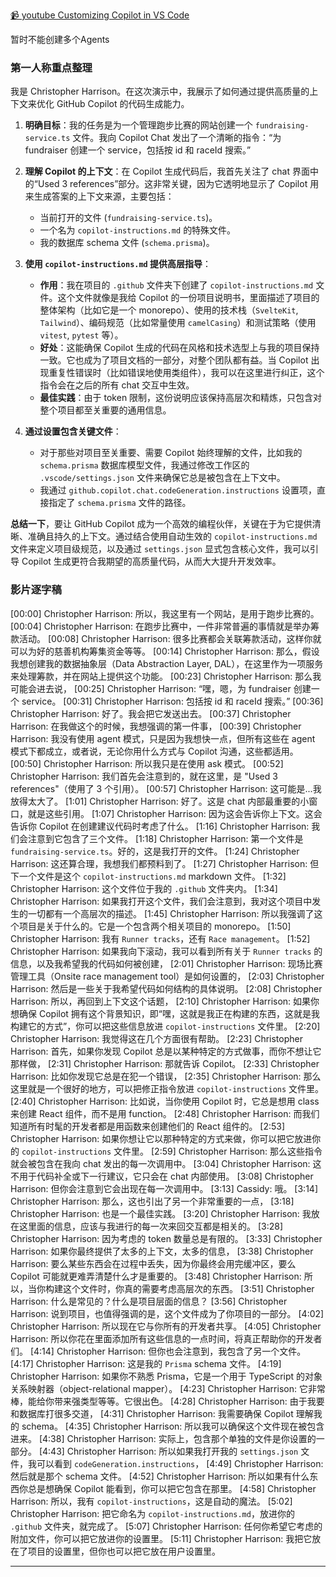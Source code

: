 [ 📹 youtube Customizing Copilot in VS Code](@https://www.youtube.com/watch?v=WdZCv4OZcxM)

暂时不能创建多个Agents 
### 第一人称重点整理

我是 Christopher Harrison。在这次演示中，我展示了如何通过提供高质量的上下文来优化 GitHub Copilot 的代码生成能力。

1.  **明确目标**：我的任务是为一个管理跑步比赛的网站创建一个 `fundraising-service.ts` 文件。我向 Copilot Chat 发出了一个清晰的指令：“为 fundraiser 创建一个 service，包括按 id 和 raceId 搜索。”

2.  **理解 Copilot 的上下文**：在 Copilot 生成代码后，我首先关注了 chat 界面中的“Used 3 references”部分。这非常关键，因为它透明地显示了 Copilot 用来生成答案的上下文来源，主要包括：
    *   当前打开的文件 (`fundraising-service.ts`)。
    *   一个名为 `copilot-instructions.md` 的特殊文件。
    *   我的数据库 schema 文件 (`schema.prisma`)。

3.  **使用 `copilot-instructions.md` 提供高层指导**：
    *   **作用**：我在项目的 `.github` 文件夹下创建了 `copilot-instructions.md` 文件。这个文件就像是我给 Copilot 的一份项目说明书，里面描述了项目的整体架构（比如它是一个 monorepo）、使用的技术栈（`SvelteKit`, `Tailwind`）、编码规范（比如常量使用 `camelCasing`）和测试策略（使用 `vitest`, `pytest` 等）。
    *   **好处**：这能确保 Copilot 生成的代码在风格和技术选型上与我的项目保持一致。它也成为了项目文档的一部分，对整个团队都有益。当 Copilot 出现重复性错误时（比如错误地使用类组件），我可以在这里进行纠正，这个指令会在之后的所有 chat 交互中生效。
    *   **最佳实践**：由于 token 限制，这份说明应该保持高层次和精炼，只包含对整个项目都至关重要的通用信息。

4.  **通过设置包含关键文件**：
    *   对于那些对项目至关重要、需要 Copilot 始终理解的文件，比如我的 `schema.prisma` 数据库模型文件，我通过修改工作区的 `.vscode/settings.json` 文件来确保它总是被包含在上下文中。
    *   我通过 `github.copilot.chat.codeGeneration.instructions` 设置项，直接指定了 `schema.prisma` 文件的路径。

**总结一下**，要让 GitHub Copilot 成为一个高效的编程伙伴，关键在于为它提供清晰、准确且持久的上下文。通过结合使用自动生效的 `copilot-instructions.md` 文件来定义项目级规范，以及通过 `settings.json` 显式包含核心文件，我可以引导 Copilot 生成更符合我期望的高质量代码，从而大大提升开发效率。

### 影片逐字稿

[00:00] Christopher Harrison: 所以，我这里有一个网站，是用于跑步比赛的。
[00:04] Christopher Harrison: 在跑步比赛中，一件非常普遍的事情就是举办筹款活动。
[00:08] Christopher Harrison: 很多比赛都会关联筹款活动，这样你就可以为好的慈善机构筹集资金等等。
[00:14] Christopher Harrison: 那么，假设我想创建我的数据抽象层（Data Abstraction Layer, DAL），在这里作为一项服务来处理筹款，并在网站上提供这个功能。
[00:23] Christopher Harrison: 那么我可能会进去说，
[00:25] Christopher Harrison: “嘿，嗯，为 fundraiser 创建一个 service。
[00:31] Christopher Harrison: 包括按 id 和 raceId 搜索。”
[00:36] Christopher Harrison: 好了。我会把它发送出去。
[00:37] Christopher Harrison: 在我做这个的时候，我想强调的第一件事，
[00:39] Christopher Harrison: 我没有使用 agent 模式，只是因为我想快一点，但所有这些在 agent 模式下都成立，或者说，无论你用什么方式与 Copilot 沟通，这些都适用。
[00:50] Christopher Harrison: 所以我只是在使用 ask 模式。
[00:52] Christopher Harrison: 我们首先会注意到的，就在这里，是 "Used 3 references"（使用了 3 个引用）。
[00:57] Christopher Harrison: 这可能是...我放得太大了。
[1:01] Christopher Harrison: 好了。这是 chat 内部最重要的小窗口，就是这些引用。
[1:07] Christopher Harrison: 因为这会告诉你上下文。这会告诉你 Copilot 在创建建议代码时考虑了什么。
[1:16] Christopher Harrison: 我们会注意到它包含了三个文件。
[1:18] Christopher Harrison: 第一个文件是 `fundraising-service.ts`。好的，这是我打开的文件。
[1:24] Christopher Harrison: 这还算合理，我想我们都预料到了。
[1:27] Christopher Harrison: 但下一个文件是这个 `copilot-instructions.md` markdown 文件。
[1:32] Christopher Harrison: 这个文件位于我的 `.github` 文件夹内。
[1:34] Christopher Harrison: 如果我打开这个文件，我们会注意到，我对这个项目中发生的一切都有一个高层次的描述。
[1:45] Christopher Harrison: 所以我强调了这个项目是关于什么的。它是一个包含两个相关项目的 monorepo。
[1:50] Christopher Harrison: 我有 `Runner tracks`，还有 `Race management`。
[1:52] Christopher Harrison: 如果我向下滚动，我可以看到所有关于 `Runner tracks` 的信息，以及我希望我的代码如何被创建，
[2:01] Christopher Harrison: 现场比赛管理工具（Onsite race management tool）是如何设置的，
[2:03] Christopher Harrison: 然后是一些关于我希望代码如何结构的具体说明。
[2:08] Christopher Harrison: 所以，再回到上下文这个话题，
[2:10] Christopher Harrison: 如果你想确保 Copilot 拥有这个背景知识，即“嘿，这就是我正在构建的东西，这就是我构建它的方式”，你可以把这些信息放进 `copilot-instructions` 文件里。
[2:20] Christopher Harrison: 我觉得这在几个方面很有帮助。
[2:23] Christopher Harrison: 首先，如果你发现 Copilot 总是以某种特定的方式做事，而你不想让它那样做，
[2:31] Christopher Harrison: 那就告诉 Copilot。
[2:33] Christopher Harrison: 比如你发现它总是在犯一个错误，
[2:35] Christopher Harrison: 那么这里就是一个很好的地方，可以把修正指令放进 `copilot-instructions` 文件里。
[2:40] Christopher Harrison: 比如说，当你使用 Copilot 时，它总是想用 class 来创建 React 组件，而不是用 function。
[2:48] Christopher Harrison: 而我们知道所有时髦的开发者都是用函数来创建他们的 React 组件的。
[2:53] Christopher Harrison: 如果你想让它以那种特定的方式来做，你可以把它放进你的 `copilot-instructions` 文件里。
[2:59] Christopher Harrison: 那么这些指令就会被包含在我向 chat 发出的每一次调用中。
[3:04] Christopher Harrison: 这不用于代码补全或下一行建议，它只会在 chat 内部使用。
[3:08] Christopher Harrison: 但你会注意到它会出现在每一次调用中。
[3:13] Cassidy: 哦。
[3:14] Christopher Harrison: 那么，这也引出了另一个非常重要的一点，
[3:18] Christopher Harrison: 也是一个最佳实践。
[3:20] Christopher Harrison: 我放在这里面的信息，应该与我进行的每一次来回交互都是相关的。
[3:28] Christopher Harrison: 因为考虑的 token 数量总是有限的。
[3:33] Christopher Harrison: 如果你最终提供了太多的上下文，太多的信息，
[3:38] Christopher Harrison: 要么某些东西会在过程中丢失，因为你最终会用完缓冲区，要么 Copilot 可能就更难弄清楚什么才是重要的。
[3:48] Christopher Harrison: 所以，当你构建这个文件时，你真的需要考虑高层次的东西。
[3:51] Christopher Harrison: 什么是常见的？什么是项目层面的信息？
[3:56] Christopher Harrison: 说到项目，也值得强调的是，这个文件成为了你项目的一部分。
[4:02] Christopher Harrison: 所以现在它与你所有的开发者共享。
[4:05] Christopher Harrison: 所以你花在里面添加所有这些信息的一点时间，将真正帮助你的开发者们。
[4:14] Christopher Harrison: 但你也会注意到，我包含了另一个文件。
[4:17] Christopher Harrison: 这是我的 `Prisma` schema 文件。
[4:19] Christopher Harrison: 如果你不熟悉 Prisma，它是一个用于 TypeScript 的对象关系映射器（object-relational mapper）。
[4:23] Christopher Harrison: 它非常棒，能给你带来强类型等等。它很出色。
[4:28] Christopher Harrison: 由于我要和数据库打很多交道，
[4:31] Christopher Harrison: 我需要确保 Copilot 理解我的 schema。
[4:35] Christopher Harrison: 所以我可以确保这个文件现在被包含进来。
[4:38] Christopher Harrison: 实际上，包含那个单独的文件是你设置的一部分。
[4:43] Christopher Harrison: 所以如果我打开我的 `settings.json` 文件，我可以看到 `codeGeneration.instructions`，
[4:49] Christopher Harrison: 然后就是那个 schema 文件。
[4:52] Christopher Harrison: 所以如果有什么东西你总是想确保 Copilot 能看到，你可以把它包含在那里。
[4:58] Christopher Harrison: 所以，我有 `copilot-instructions`，这是自动的魔法。
[5:02] Christopher Harrison: 把它命名为 `copilot-instructions.md`，放进你的 `.github` 文件夹，就完成了。
[5:07] Christopher Harrison: 任何你希望它考虑的附加文件，你可以把它放进你的设置里。
[5:11] Christopher Harrison: 我把它放在了项目的设置里，但你也可以把它放在用户设置里。

---

